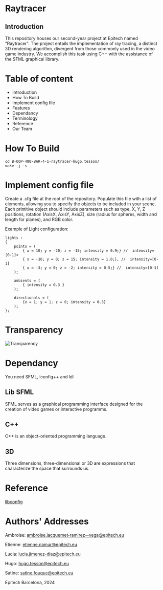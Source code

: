 # Raytracer
## Introduction

This repository houses our second-year project at Epitech named "Raytracer". The project entails the implementation of ray tracing, a distinct 3D rendering algorithm, divergent from those commonly used in the video game industry. We accomplish this task using C++ with the assistance of the SFML graphical library.

# Table of content

* Introduction
* How To Build
* Implement config file 
* Features
* Dependancy
* Terminology
* Reference
* Our Team

# How To Build

```
cd B-OOP-400-BAR-4-1-raytracer-hugo.tesson/
make -j -s
```

# Implement config file 

Create a .cfg file at the root of the repository.
Populate this file with a list of elements, allowing you to specify the objects to be included in your scene. Each primitive object should include parameters such as type, X, Y, Z positions, rotation (AxisX, AxisY, AxisZ), size (radius for spheres, width and length for planes), and RGB color.

Example of Light configuration:

```
lights :
{
    points = (
        { x = 10; y = -20; z = -15; intensity = 0.9;} //  intensity=[0-1]<
        { x = -10; y = 0; z = 15; intensity = 1.0;}, //  intensity=[0-1]
        { x = -3; y = 0; z = -2; intensity = 0.5;} //  intensity=[0-1]
    );

    ambients = (
        { intensity = 0.3 }
    );

    directionals = (
        {x = 1; y = 1; z = 0; intensity = 0.5}
    );
};
```

# Transparency

![Transparency](output/image.png)

# Dependancy

You need SFML, lconfig++ and ldl

## Lib SFML

SFML serves as a graphical programming interface designed for the creation of video games or interactive programms.

## C++

C++ is an object-oriented programming language.

## 3D

Three dimensions, three-dimensional or 3D are expressions that characterize the space that surrounds us.

# Reference

[libconfig](https://hyperrealm.github.io/libconfig/libconfig_manual.html)

# Authors' Addresses

Ambroise: ambroise.jacquemet-ramirez--vega@epitech.eu

Etienne: etienne.namur@epitech.eu

Lucia: lucia.jimenez-diaz@epitech.eu

Hugo: hugo.tesson@epitech.eu

Satine: satine.fouque@epitech.eu

Epitech Barcelona, 2024